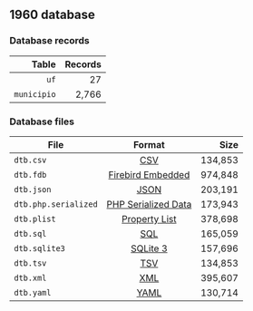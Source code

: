 ## 1960 database

### Database records

|       Table | Records |
| -----------:| -------:|
|        `uf` |      27 |
| `municipio` |   2,766 |

### Database files

| File                 | Format                                                                                          |      Size |
| -------------------- |:-----------------------------------------------------------------------------------------------:| ---------:|
| `dtb.csv`            | [CSV](https://en.wikipedia.org/wiki/Comma-separated_values)                                     |   134,853 |
| `dtb.fdb`            | [Firebird Embedded](https://en.wikipedia.org/wiki/Embedded_database#Firebird_Embedded)          |   974,848 |
| `dtb.json`           | [JSON](https://en.wikipedia.org/wiki/JSON)                                                      |   203,191 |
| `dtb.php.serialized` | [PHP Serialized Data](https://en.wikipedia.org/wiki/Serialization#Programming_language_support) |   173,943 |
| `dtb.plist`          | [Property List](https://en.wikipedia.org/wiki/Property_list)                                    |   378,698 |
| `dtb.sql`            | [SQL](https://en.wikipedia.org/wiki/SQL)                                                        |   165,059 |
| `dtb.sqlite3`        | [SQLite 3](https://en.wikipedia.org/wiki/SQLite)                                                |   157,696 |
| `dtb.tsv`            | [TSV](https://en.wikipedia.org/wiki/Tab-separated_values)                                       |   134,853 |
| `dtb.xml`            | [XML](https://en.wikipedia.org/wiki/XML)                                                        |   395,607 |
| `dtb.yaml`           | [YAML](https://en.wikipedia.org/wiki/YAML)                                                      |   130,714 |
